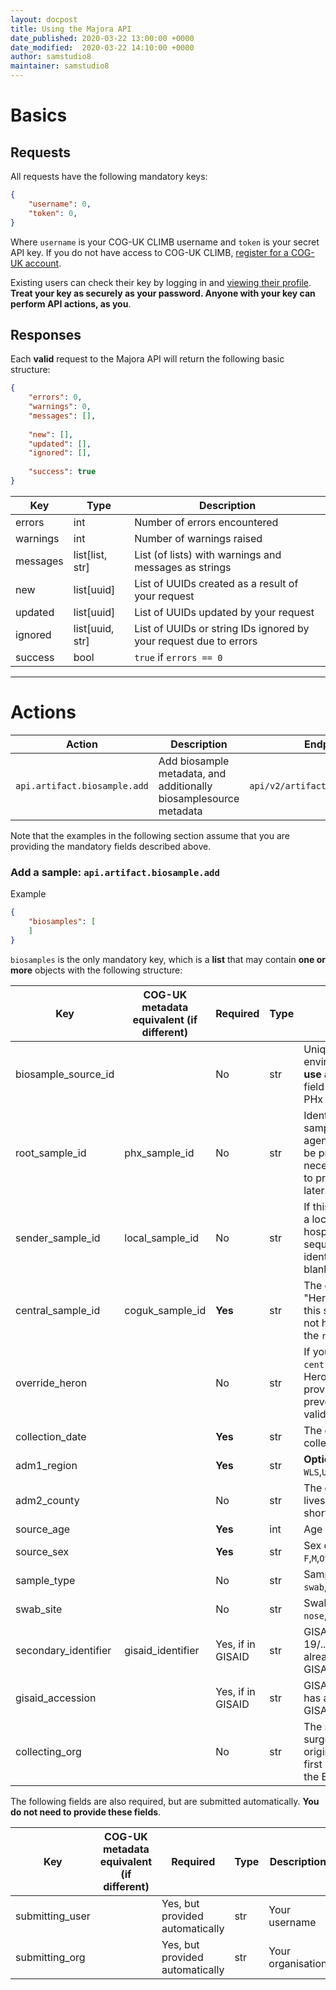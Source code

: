 ```yaml
---
layout: docpost
title: Using the Majora API
date_published: 2020-03-22 13:00:00 +0000
date_modified:  2020-03-22 14:10:00 +0000
author: samstudio8
maintainer: samstudio8
---
```

# Basics
## Requests
All requests have the following mandatory keys:

```json
{
    "username": 0,
    "token": 0,
}
```

Where `username` is your COG-UK CLIMB username and `token` is your secret API key.
If you do not have access to COG-UK CLIMB, [register for a COG-UK account](https://majora.covid19.climb.ac.uk/forms/register).

Existing users can check their key by logging in and [viewing their profile](https://majora.covid19.climb.ac.uk/accounts/profile).
**Treat your key as securely as your password. Anyone with your key can perform API actions, as you**.

## Responses

Each **valid** request to the Majora API will return the following basic structure:

```json
{
    "errors": 0,
    "warnings": 0,
    "messages": [],
    
    "new": [],
    "updated": [],
    "ignored": [],
    
    "success": true
}
```

| Key       | Type           | Description                           |
|-----------|----------------|---------------------------------------|
| errors    | int            | Number of errors encountered          |
| warnings  | int            | Number of warnings raised             |
| messages  | list[list, str]| List (of lists) with warnings and messages as strings |
| new       | list[uuid]     | List of UUIDs created as a result of your request |
| updated   | list[uuid]     | List of UUIDs updated by your request |
| ignored   | list[uuid, str]     |  List of UUIDs or string IDs ignored by your request due to errors |
| success   | bool           | `true` if `errors == 0`             |

<hr>

# Actions

| Action              | Description                                                            | Endpoint                              |
|---------------------|------------------------------------------------------------------------|---------------------------------------|
| `api.artifact.biosample.add`       | Add biosample metadata, and additionally biosamplesource metadata      | `api/v2/artifact/biosample/add/` |

Note that the examples in the following section assume that you are providing the mandatory fields described above.

### Add a sample: `api.artifact.biosample.add`

Example
```json
{
    "biosamples": [
    ]
}
```

`biosamples` is the only mandatory key, which is a **list** that may contain **one or more** objects with the following structure:


| Key                  | COG-UK metadata equivalent (if different)   | Required | Type       | Description                           |
|----------------------|-------------------------------|----------|------------|---------------------------------------|
| biosample_source_id  |                               | No       | str        | Unique identifier of patient or environmental sample. **Do not use an NHS number here**. This field will be backfilled later by PHx and HDR-UK. |
| root_sample_id       | phx_sample_id                 | No       | str        | Identifier assigned to this sample from one of the health agencies (eg. PHE samples will be prefixed with `H20`). This is necessary for linking samples to private patient metadata later. |
| sender_sample_id     | local_sample_id               | No      | str        | If this sample was renamed by a local organisation (eg. hospital virology lab, sequencing lab), provide this identifier here. Otherwise leave blank. |
| central_sample_id    | coguk_sample_id               | **Yes**      | str        | The centrally generated "Heron" barcode assigned to this sample. If this sample does not have a Heron barcode, use the `root_sample_id`. |
| override_heron       |                               | No           | str        | If you are using a `central_sample_id` that is not a Heron barcode, you must provide this key as `1` or `true` to prevent the identifier being validated |
| collection_date      |                               | **Yes**      | str | The date the sample was collected. **YYYY-MM-DD** only. |
| adm1_region          |                               | **Yes**      | str | **Options** `UK-ENG`,`UK-SCT`,`UK-WLS`,`UK-NIR`|
| adm2_county          |                               | No       | str        | The county that the patient lives in (no abbreviations or short hand) |
| source_age           |                               | **Yes**      | int        | Age of the patient in years |
| source_sex           |                               | **Yes**      | str | Sex of the patient. **Options** `F`,`M`,`Other` |
| sample_type          |                               | No       | str | Sample type. **Options** `swab`,`sputum`,`BAL`,`extract`,`culture` |
| swab_site            |                               | No       | str | Swab site. **Options** `nose`,`throat`,`nose-throat`|
| secondary_identifier    | gisaid_identifier             | Yes, if in GISAID | str | GISAID identifier (eg. hCov-19/.../2020) if the sample has already been uploaded to GISAID
| gisaid_accession     |                               | Yes, if in GISAID | str | GISAID accession if the sample has already been uploaded to GISAID |
| collecting_org       |                               | No       | str       | The site (eg. hospital or surgery) that this sample was originally collected by. Use the first line of the 'sender' from the E28 form.

The following fields are also required, but are submitted automatically. **You do not need to provide these fields**.

| Key                  | COG-UK metadata equivalent (if different)   | Required | Type       | Description                           |
|----------------------|-------------------------------|----------|------------|---------------------------------------|
| submitting_user |              | Yes, but provided automatically       | str        | Your username 
| submitting_org  |              | Yes, but provided automatically       | str        | Your organisation
